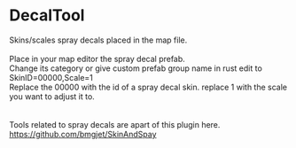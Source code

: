 # DecalTool
Skins/scales spray decals placed in the map file.
<br><br>
Place in your map editor the spray decal prefab.<br>
Change its category or give custom prefab group name in rust edit to SkinID=00000,Scale=1<br>
Replace the 00000 with the id of a spray decal skin. replace 1 with the scale you want to adjust it to.<br><br><br>
Tools related to spray decals are apart of this plugin here.
https://github.com/bmgjet/SkinAndSpay
